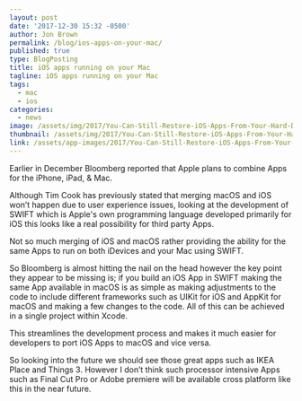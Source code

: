 ```yaml
---
layout: post
date: '2017-12-30 15:32 -0500'
author: Jon Brown
permalink: /blog/ios-apps-on-your-mac/
published: true
type: BlogPosting
title: iOS apps running on your Mac
tagline: iOS apps running on your Mac
tags:
  - mac
  - ios
categories:
  - news
image: /assets/img/2017/You-Can-Still-Restore-iOS-Apps-From-Your-Hard-Drive-1200x630.jpg
thumbnail: /assets/img/2017/You-Can-Still-Restore-iOS-Apps-From-Your-Hard-Drive-1200x630.jpg
link: /assets/app-images/2017/You-Can-Still-Restore-iOS-Apps-From-Your-Hard-Drive-1200x630.jpg
---
```

Earlier in December Bloomberg reported that Apple plans to combine Apps for the iPhone, iPad, & Mac.

Although Tim Cook has previously stated that merging macOS and iOS won’t happen due to user experience issues, looking at the development of SWIFT which is Apple's own programming language developed primarily for iOS this looks like a real possibility for third party Apps.

Not so much merging of iOS and macOS rather providing the ability for the same Apps to run on both iDevices and your Mac using SWIFT.

So Bloomberg is almost hitting the nail on the head however the key point they appear to be missing is; if you build an iOS App in SWIFT making the same App available in macOS is as simple as making adjustments to the code to include different frameworks such as UIKit for iOS and AppKit for macOS and making a few changes to the code. All of this can be achieved in a single project within Xcode.

This streamlines the development process and makes it much easier for developers to port iOS Apps to macOS and vice versa.

So looking into the future we should see those great apps such as IKEA Place and Things 3. However I don’t think such processor intensive Apps such as Final Cut Pro or Adobe premiere will be available cross platform like this in the near future.
